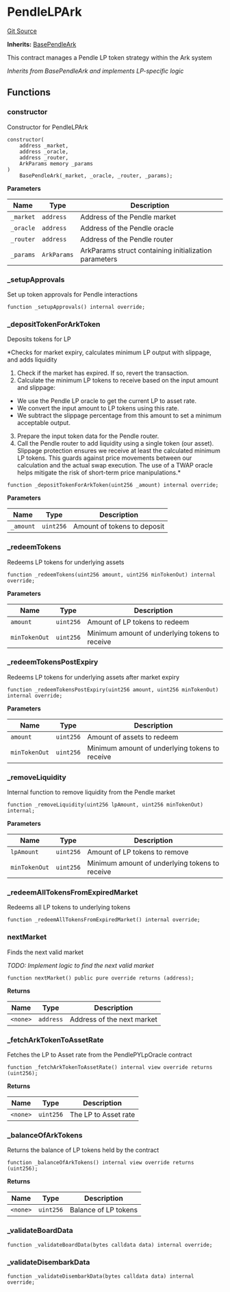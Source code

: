 # PendleLPArk
[Git Source](https://github.com/OasisDEX/summer-earn-protocol/blob/f5de2d90d66614e7bd59fd42a9d06b870fe474cd/src/contracts/arks/PendleLPArk.sol)

**Inherits:**
[BasePendleArk](/src/contracts/arks/BasePendleArk.sol/abstract.BasePendleArk.md)

This contract manages a Pendle LP token strategy within the Ark system

*Inherits from BasePendleArk and implements LP-specific logic*


## Functions
### constructor

Constructor for PendleLPArk


```solidity
constructor(
    address _market,
    address _oracle,
    address _router,
    ArkParams memory _params
)
    BasePendleArk(_market, _oracle, _router, _params);
```
**Parameters**

|Name|Type|Description|
|----|----|-----------|
|`_market`|`address`|Address of the Pendle market|
|`_oracle`|`address`|Address of the Pendle oracle|
|`_router`|`address`|Address of the Pendle router|
|`_params`|`ArkParams`|ArkParams struct containing initialization parameters|


### _setupApprovals

Set up token approvals for Pendle interactions


```solidity
function _setupApprovals() internal override;
```

### _depositTokenForArkToken

Deposits tokens for LP

*Checks for market expiry, calculates minimum LP output with slippage, and adds liquidity
1. Check if the market has expired. If so, revert the transaction.
2. Calculate the minimum LP tokens to receive based on the input amount and slippage:
- We use the Pendle LP oracle to get the current LP to asset rate.
- We convert the input amount to LP tokens using this rate.
- We subtract the slippage percentage from this amount to set a minimum acceptable output.
3. Prepare the input token data for the Pendle router.
4. Call the Pendle router to add liquidity using a single token (our asset).
Slippage protection ensures we receive at least the calculated minimum LP tokens.
This guards against price movements between our calculation and the actual swap execution.
The use of a TWAP oracle helps mitigate the risk of short-term price manipulations.*


```solidity
function _depositTokenForArkToken(uint256 _amount) internal override;
```
**Parameters**

|Name|Type|Description|
|----|----|-----------|
|`_amount`|`uint256`|Amount of tokens to deposit|


### _redeemTokens

Redeems LP tokens for underlying assets


```solidity
function _redeemTokens(uint256 amount, uint256 minTokenOut) internal override;
```
**Parameters**

|Name|Type|Description|
|----|----|-----------|
|`amount`|`uint256`|Amount of LP tokens to redeem|
|`minTokenOut`|`uint256`|Minimum amount of underlying tokens to receive|


### _redeemTokensPostExpiry

Redeems LP tokens for underlying assets after market expiry


```solidity
function _redeemTokensPostExpiry(uint256 amount, uint256 minTokenOut) internal override;
```
**Parameters**

|Name|Type|Description|
|----|----|-----------|
|`amount`|`uint256`|Amount of assets to redeem|
|`minTokenOut`|`uint256`|Minimum amount of underlying tokens to receive|


### _removeLiquidity

Internal function to remove liquidity from the Pendle market


```solidity
function _removeLiquidity(uint256 lpAmount, uint256 minTokenOut) internal;
```
**Parameters**

|Name|Type|Description|
|----|----|-----------|
|`lpAmount`|`uint256`|Amount of LP tokens to remove|
|`minTokenOut`|`uint256`|Minimum amount of underlying tokens to receive|


### _redeemAllTokensFromExpiredMarket

Redeems all LP tokens to underlying tokens


```solidity
function _redeemAllTokensFromExpiredMarket() internal override;
```

### nextMarket

Finds the next valid market

*TODO: Implement logic to find the next valid market*


```solidity
function nextMarket() public pure override returns (address);
```
**Returns**

|Name|Type|Description|
|----|----|-----------|
|`<none>`|`address`|Address of the next market|


### _fetchArkTokenToAssetRate

Fetches the LP to Asset rate from the PendlePYLpOracle contract


```solidity
function _fetchArkTokenToAssetRate() internal view override returns (uint256);
```
**Returns**

|Name|Type|Description|
|----|----|-----------|
|`<none>`|`uint256`|The LP to Asset rate|


### _balanceOfArkTokens

Returns the balance of LP tokens held by the contract


```solidity
function _balanceOfArkTokens() internal view override returns (uint256);
```
**Returns**

|Name|Type|Description|
|----|----|-----------|
|`<none>`|`uint256`|Balance of LP tokens|


### _validateBoardData


```solidity
function _validateBoardData(bytes calldata data) internal override;
```

### _validateDisembarkData


```solidity
function _validateDisembarkData(bytes calldata data) internal override;
```

